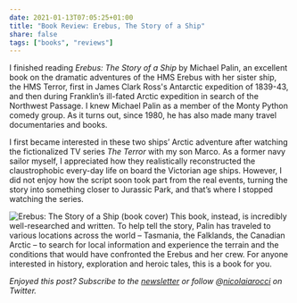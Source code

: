 ```yaml
---
date: 2021-01-13T07:05:25+01:00
title: "Book Review: Erebus, The Story of a Ship"
share: false
tags: ["books", "reviews"]
---
```


I finished reading *Erebus: The Story of a Ship* by Michael Palin, an excellent
book on the dramatic adventures of the HMS Erebus with her sister ship, the HMS
Terror, first in James Clark Ross's Antarctic expedition of 1839-43, and then
during Franklin’s ill-fated Arctic expedition in search of the Northwest
Passage. I knew Michael Palin as a member of the Monty Python comedy group. As
it turns out, since 1980, he has also made many travel documentaries and books.

I first became interested in these two ships’ Arctic adventure after watching
the fictionalized TV series *The Terror* with my son Marco. As a former navy
sailor myself, I appreciated how they realistically reconstructed the
claustrophobic every-day life on board the Victorian age ships. However, I did
not enjoy how the script soon took part from the real events, turning the story
into something closer to Jurassic Park, and that’s where I stopped watching the
series. 

![Erebus: The Story of a Ship (book cover)](/images/erebus_cover.jpg#right)
This book, instead, is incredibly well-researched and written. To help tell the
story, Palin has traveled to various locations across the world – Tasmania, the
Falklands, the Canadian Arctic – to search for local information and experience
the terrain and the conditions that would have confronted the Erebus and her
crew. For anyone interested in history, exploration and heroic tales, this is
a book for you.

*Enjoyed this post? Subscribe to the [newsletter][nl] or follow @[nicolaiarocci][tw] on Twitter.*

 [tw]: http://twitter.com/nicolaiarocci
 [nl]: https://nicolaiarocci.substack.com


